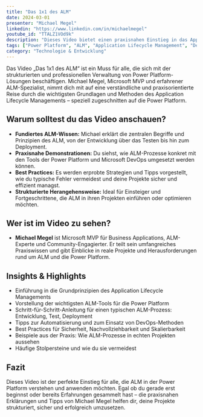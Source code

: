 ```yaml
---
title: "Das 1x1 des ALM"
date: 2024-03-01
presenter: "Michael Megel"
linkedin: "https://www.linkedin.com/in/michaelmegel"
youtube_id: "TTALZ1VOd9k"
description: "Dieses Video bietet einen praxisnahen Einstieg in das Application Lifecycle Management (ALM) mit der Power Platform. Michael Megel erklärt anschaulich die wichtigsten Konzepte, Tools und Best Practices für ein erfolgreiches ALM – von der Entwicklung über das Testen bis zum Deployment. Ideal für alle, die ihre Power Platform-Projekte strukturiert, sicher und effizient managen wollen."
tags: ["Power Platform", "ALM", "Application Lifecycle Management", "DevOps", "Deployment", "Best Practices", "Microsoft", "Prozesse"]
category: "Technologie & Entwicklung"
---
```


Das Video „Das 1x1 des ALM“ ist ein Muss für alle, die sich mit der strukturierten und professionellen Verwaltung von Power Platform-Lösungen beschäftigen. Michael Megel, Microsoft MVP und erfahrener ALM-Spezialist, nimmt dich mit auf eine verständliche und praxisorientierte Reise durch die wichtigsten Grundlagen und Methoden des Application Lifecycle Managements – speziell zugeschnitten auf die Power Platform.

## Warum solltest du das Video anschauen?

- **Fundiertes ALM-Wissen:** Michael erklärt die zentralen Begriffe und Prinzipien des ALM, von der Entwicklung über das Testen bis hin zum Deployment.
- **Praxisnahe Demonstrationen:** Du siehst, wie ALM-Prozesse konkret mit den Tools der Power Platform und Microsoft DevOps umgesetzt werden können.
- **Best Practices:** Es werden erprobte Strategien und Tipps vorgestellt, wie du typische Fehler vermeidest und deine Projekte sicher und effizient managst.
- **Strukturierte Herangehensweise:** Ideal für Einsteiger und Fortgeschrittene, die ALM in ihren Projekten einführen oder optimieren möchten.

## Wer ist im Video zu sehen?

- **Michael Megel** ist Microsoft MVP für Business Applications, ALM-Experte und Community-Engagierter. Er teilt sein umfangreiches Praxiswissen und gibt Einblicke in reale Projekte und Herausforderungen rund um ALM und die Power Platform.

## Insights & Highlights

- Einführung in die Grundprinzipien des Application Lifecycle Managements
- Vorstellung der wichtigsten ALM-Tools für die Power Platform
- Schritt-für-Schritt-Anleitung für einen typischen ALM-Prozess: Entwicklung, Test, Deployment
- Tipps zur Automatisierung und zum Einsatz von DevOps-Methoden
- Best Practices für Sicherheit, Nachvollziehbarkeit und Skalierbarkeit
- Beispiele aus der Praxis: Wie ALM-Prozesse in echten Projekten aussehen
- Häufige Stolpersteine und wie du sie vermeidest

## Fazit

Dieses Video ist der perfekte Einstieg für alle, die ALM in der Power Platform verstehen und anwenden möchten. Egal ob du gerade erst beginnst oder bereits Erfahrungen gesammelt hast – die praxisnahen Erklärungen und Tipps von Michael Megel helfen dir, deine Projekte strukturiert, sicher und erfolgreich umzusetzen.